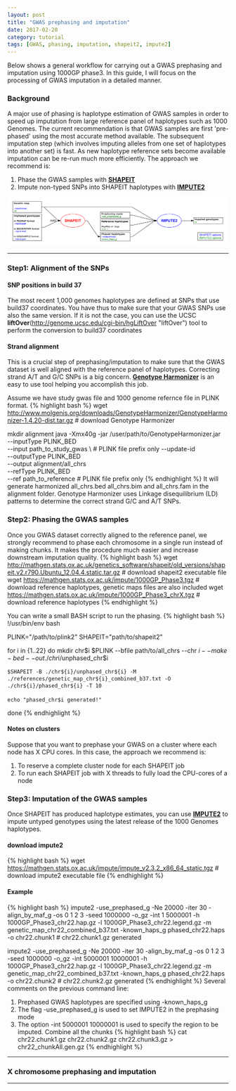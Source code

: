 ```yaml
---
layout: post
title: "GWAS prephasing and imputation"
date: 2017-02-20
category: tutorial
tags: [GWAS, phasing, imputation, shapeit2, impute2]
---
```


Below shows a general workflow for carrying out a GWAS prephasing and imputation using 1000GP phase3.
In this guide, I will focus on the processing of GWAS imputation in a detailed manner.

<!--more-->

### Background
A major use of phasing is haplotype estimation of GWAS samples in order to speed up imputation from large reference panel of haplotypes such as 1000 Genomes. The current recommendation is that GWAS samples are first 'pre-phased' using the most accurate method available. The subsequent imputation step (which involves imputing alleles from one set of haplotypes into another set) is fast. As new haplotype reference sets become available imputation can be re-run much more efficiently. The approach we recommend is:

1. Phase the GWAS samples with [**SHAPEIT**](https://mathgen.stats.ox.ac.uk/genetics_software/shapeit/shapeit.html "SHAPEIT")
2. Impute non-typed SNPs into SHAPEIT haplotypes with [**IMPUTE2**](https://mathgen.stats.ox.ac.uk/impute/impute_v2.html "IMPUTE2")

![center](/figures/2017-02-20-GWAS-prephasing-and-imputation/workflow.png) 

***

### Step1: Alignment of the SNPs

#### SNP positions in build 37
The most recent 1,000 genomes haplotypes are defined at SNPs that use build37 coordinates. You have thus to make sure that your GWAS SNPs use also the same version. If it is not the case, you can use the UCSC **liftOver**(http://genome.ucsc.edu/cgi-bin/hgLiftOver "liftOver") tool to perform the conversion to build37 coordinates

#### Strand alignment
This is a crucial step of prephasing/imputation to make sure that the GWAS dataset is well aligned with the reference panel of haplotypes. Correcting strand A/T and G/C SNPs is a big concern.
[**Genotype Harmonizer**](https://github.com/molgenis/systemsgenetics/wiki/Genotype-Harmonizer) is an easy to use tool helping you accomplish this job.

Assume we have study gwas file and 1000 genome refernce file in PLINK format. 
{% highlight bash %}
wget http://www.molgenis.org/downloads/GenotypeHarmonizer/GenotypeHarmonizer-1.4.20-dist.tar.gz # download Genotype Harmonizer

mkdir alignment
java -Xmx40g -jar /user/path/to/GenotypeHarmonizer.jar \
    --inputType PLINK_BED \
    --input path_to_study_gwas \  # PLINK file prefix only
    --update-id \
    --outputType PLINK_BED \
    --output alignment/all_chrs \
    --refType PLINK_BED \
    --ref path_to_reference  # PLINK file prefix only
{% endhighlight %}
It will generate harmonized all_chrs.bed all_chrs.bim and all_chrs.fam in the alignment folder. Genotype Harmonizer uses Linkage disequilibrium (LD) patterns to determine the correct strand G/C and A/T SNPs.


### Step2: Phasing the GWAS samples
Once you GWAS dataset correctly aligned to the reference panel, we strongly recommend to phase each chromosome in a single run instead of making chunks. It makes the procedure much easier and increase downstream imputation quality.
{% highlight bash %}
wget http://mathgen.stats.ox.ac.uk/genetics_software/shapeit/old_versions/shapeit.v2.r790.Ubuntu_12.04.4.static.tar.gz # download shapeit2 executable file
wget https://mathgen.stats.ox.ac.uk/impute/1000GP_Phase3.tgz # download reference haplotypes, genetic maps files are also included
wget https://mathgen.stats.ox.ac.uk/impute/1000GP_Phase3_chrX.tgz # download reference haplotypes
{% endhighlight %}

You can write a small BASH script to run the phasing.
{% highlight bash %}
!/usr/bin/env bash

PLINK="/path/to/plink2"
SHAPEIT="path/to/shapeit2"

for i in {1..22}
do
    mkdir chr$i
    $PLINK --bfile path/to/all_chrs --chr $i --make-bed --out ./chr$i/unphased_chr$i 

    $SHAPEIT -B ./chr${i}/unphased_chr${i} -M ./references/genetic_map_chr${i}_combined_b37.txt -O ./chr${i}/phased_chr${i} -T 10

    echo "phased_chr$i generated!"
done
{% endhighlight %}

#### Notes on clusters
Suppose that you want to prephase your GWAS on a cluster where each node has X CPU cores. In this case, the approach we recommend is:
1. To reserve a complete cluster node for each SHAPEIT job
2. To run each SHAPEIT job with X threads to fully load the CPU-cores of a node

### Step3: Imputation of the GWAS samples
Once SHAPEIT has produced haplotype estimates, you can use [**IMPUTE2**](http://mathgen.stats.ox.ac.uk/impute/impute_v2.html "IMPUTE2") to impute untyped genotypes using the latest release of the 1000 Genomes haplotypes.

#### download impute2
{% highlight bash %}
wget https://mathgen.stats.ox.ac.uk/impute/impute_v2.3.2_x86_64_static.tgz # download impute2 executable file
{% endhighlight %}
#### Example
{% highlight bash %}
impute2 -use_prephased_g -Ne 20000 -iter 30 -align_by_maf_g -os 0 1 2 3 -seed 1000000 -o_gz -int 1 5000001 -h 1000GP_Phase3_chr22.hap.gz -l 1000GP_Phase3_chr22.legend.gz -m genetic_map_chr22_combined_b37.txt -known_haps_g phased_chr22.haps -o chr22.chunk1 # chr22.chunk1.gz generated

impute2 -use_prephased_g -Ne 20000 -iter 30 -align_by_maf_g -os 0 1 2 3 -seed 1000000 -o_gz -int 5000001 10000001 -h 1000GP_Phase3_chr22.hap.gz -l 1000GP_Phase3_chr22.legend.gz -m genetic_map_chr22_combined_b37.txt -known_haps_g phased_chr22.haps -o chr22.chunk2  # chr22.chunk2.gz generated
{% endhighlight %} 
Several comments on the previous command line:
1. Prephased GWAS haplotypes are specified using -known_haps_g
2. The flag -use_prephased_g is used to set IMPUTE2 in the prephasing mode
3. The option -int 5000001 10000001 is used to specify the region to be imputed.
Combine all the chunks
{% highlight bash %}
cat chr22.chunk1.gz chr22.chunk2.gz  chr22.chunk3.gz > chr22_chunkAll.gen.gz
{% endhighlight %} 




***

###  X chromosome prephasing and imputation

***



